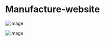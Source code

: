 # Manufacture-website
![image](https://github.com/stephen291192/Manufacture-website/assets/65404247/71596624-5d8c-4267-bfe4-82c71da1bc5c)

![image](https://github.com/stephen291192/Manufacture-website/assets/65404247/5a89399a-a440-4ef4-b820-b8c6ae298614)
